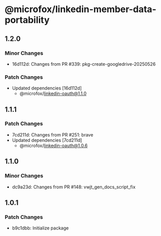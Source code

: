 # @microfox/linkedin-member-data-portability

## 1.2.0

### Minor Changes

- 16d112d: Changes from PR #339: pkg-create-googledrive-20250526

### Patch Changes

- Updated dependencies [16d112d]
  - @microfox/linkedin-oauth@1.1.0

## 1.1.1

### Patch Changes

- 7cd211d: Changes from PR #251: brave
- Updated dependencies [7cd211d]
  - @microfox/linkedin-oauth@1.0.6

## 1.1.0

### Minor Changes

- dc9a23d: Changes from PR #148: vwjt_gen_docs_script_fix

## 1.0.1

### Patch Changes

- b9c1dbb: Initialize package
